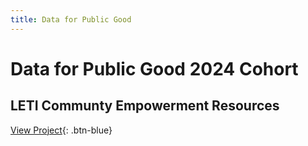 ```yaml
---
title: Data for Public Good
---
```


# Data for Public Good 2024 Cohort
## LETI Communty Empowerment Resources 
[View Project](index.md){: .btn-blue}

